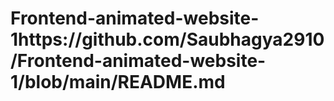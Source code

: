 # Frontend-animated-website-1https://github.com/Saubhagya2910/Frontend-animated-website-1/blob/main/README.md
